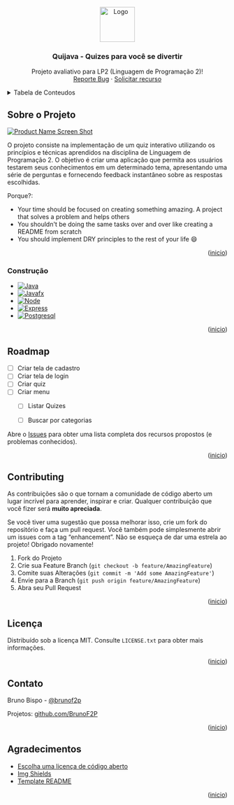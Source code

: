 <!-- PROJECT LOGO -->
<br />
<div align="center">
  <a href="https://github.com/BrunoF2P/quijava">
    <img src="images/logo.png" alt="Logo" width="80" height="80">
  </a>

<h3 align="center">Quijava - Quizes para você se divertir</h3>

  <p align="center">
    Projeto avaliativo para LP2 (Linguagem de Programação 2)!
    <br/>
    <a href="https://github.com/BrunoF2P/quijava/issues/new?labels=bug&template=bug-report---.md">Reporte Bug</a>
    ·
    <a href="https://github.com/BrunoF2P/quijava/issues/new?labels=enhancement&template=feature-request---.md">Solicitar recurso</a>
  </p>
</div>



<!-- CONTEUDOS -->
<details>
  <summary>Tabela de Conteudos</summary>
  <ol>
    <li>
      <a href="#about-the-project">Sobre o Projeto</a>
      <ul>
        <li><a href="#built-with">Construção</a></li>
      </ul>
    </li>
    <li>
      <a href="#getting-started">Como iniciar</a>
      <ul>
        <li><a href="#prerequisites">Pre-requisitos</a></li>
        <li><a href="#installation">Instalação</a></li>
      </ul>
    </li>
    <li><a href="#roadmap">Roadmap</a></li>
    <li><a href="#contributing">Contribuição</a></li>
    <li><a href="#license">Licença</a></li>
    <li><a href="#contact">Contato</a></li>
    <li><a href="#acknowledgments">Agradecimentos</a></li>
  </ol>
</details>



<!-- Sobre o Projeto -->
## Sobre o Projeto

[![Product Name Screen Shot][product-screenshot]](https://example.com)

O projeto consiste na implementação de um quiz interativo utilizando os princípios e técnicas aprendidos na disciplina de Linguagem de Programação 2. O objetivo é criar uma aplicação que permita aos usuários testarem seus conhecimentos em um determinado tema, apresentando uma série de perguntas e fornecendo feedback instantâneo sobre as respostas escolhidas.

Porque?:
* Your time should be focused on creating something amazing. A project that solves a problem and helps others
* You shouldn't be doing the same tasks over and over like creating a README from scratch
* You should implement DRY principles to the rest of your life :smile:


<p align="right">(<a href="#readme-top">inicio</a>)</p>



### Construção



* [![Java][Java]][Java-url]
* [![Javafx][Javafx]][Javafx-url]
* [![Node][Node.js]][Node-url]
* [![Express][Express.js]][Express-url]
* [![Postgresql][Postgresql]][Postgresql-url]


<p align="right">(<a href="#readme-top">inicio</a>)</p>


<!-- ROADMAP -->
## Roadmap

- [ ] Criar tela de cadastro
- [ ] Criar tela de login
- [ ] Criar quiz
- [ ] Criar menu
    - [ ] Listar Quizes
    - [ ] Buscar por categorias


Abre o [Issues](https://github.com/BrunoF2P/quijava/issues) para obter uma lista completa dos recursos propostos (e problemas conhecidos).
<p align="right">(<a href="#readme-top">inicio</a>)</p>



<!-- CONTRIBUTING -->
## Contributing

As contribuições são o que tornam a comunidade de código aberto um lugar incrível para aprender, inspirar e criar. Qualquer contribuição que você fizer será **muito apreciada**.

Se você tiver uma sugestão que possa melhorar isso, crie um fork do repositório e faça um  pull request. Você também pode simplesmente abrir um issues com a tag “enhancement”.
Não se esqueça de dar uma estrela ao projeto! Obrigado novamente!

1. Fork do Projeto
2. Crie sua Feature Branch (`git checkout -b feature/AmazingFeature`)
3. Comite suas Alterações (`git commit -m 'Add some AmazingFeature'`)
4. Envie para a Branch (`git push origin feature/AmazingFeature`)
5. Abra seu Pull Request

<p align="right">(<a href="#readme-top">inicio</a>)</p>



<!-- LICENSE -->
## Licença

Distribuído sob a licença MIT. Consulte `LICENSE.txt` para obter mais informações.

<p align="right">(<a href="#readme-top">inicio</a>)</p>



<!-- CONTACT -->
## Contato

Bruno Bispo - [@brunof2p](https://instagram.com/brunof2p)

Projetos: [github.com/BrunoF2P](https://github.com/BrunoF2P)

<p align="right">(<a href="#readme-top">inicio</a>)</p>



<!-- ACKNOWLEDGMENTS -->
## Agradecimentos


* [Escolha uma licença de código aberto](https://choosealicense.com)
* [Img Shields](https://shields.io)
* [Template README](https://github.com/othneildrew/Best-README-Template)

<p align="right">(<a href="#readme-top">inicio</a>)</p>



<!-- MARKDOWN LINKS & IMAGES -->
<!-- https://www.markdownguide.org/basic-syntax/#reference-style-links -->
[contributors-shield]: https://img.shields.io/github/contributors/othneildrew/Best-README-Template.svg?style=for-the-badge
[contributors-url]: https://github.com/othneildrew/Best-README-Template/graphs/contributors
[forks-shield]: https://img.shields.io/github/forks/othneildrew/Best-README-Template.svg?style=for-the-badge
[forks-url]: https://github.com/othneildrew/Best-README-Template/network/members
[stars-shield]: https://img.shields.io/github/stars/othneildrew/Best-README-Template.svg?style=for-the-badge
[stars-url]: https://github.com/othneildrew/Best-README-Template/stargazers
[issues-shield]: https://img.shields.io/github/issues/othneildrew/Best-README-Template.svg?style=for-the-badge
[issues-url]: https://github.com/othneildrew/Best-README-Template/issues
[license-shield]: https://img.shields.io/github/license/othneildrew/Best-README-Template.svg?style=for-the-badge
[license-url]: https://github.com/othneildrew/Best-README-Template/blob/master/LICENSE.txt
[linkedin-shield]: https://img.shields.io/badge/-LinkedIn-black.svg?style=for-the-badge&logo=linkedin&colorB=555
[linkedin-url]: https://linkedin.com/in/othneildrew
[product-screenshot]: images/screenshot.png


[Java]: https://img.shields.io/badge/Java-ED8B00?style=for-the-badge&logo=openjdk&logoColor=white
[Java-url]: https://www.java.com/
[Javafx]: https://img.shields.io/badge/javafx-%23FF0000.svg?style=for-the-badge&logo=javafx&logoColor=white
[Javafx-url]: https://openjfx.io/
[Node.js]: https://img.shields.io/badge/Node.js-43853D?style=for-the-badge&logo=node.js&logoColor=white
[Node-url]: https://nodejs.org/
[Express.js]: https://img.shields.io/badge/Express.js-404D59?style=for-the-badge
[Express-url]: https://expressjs.com/
[Postgresql]: https://img.shields.io/badge/postgresql-4169e1?style=for-the-badge&logo=postgresql&logoColor=white
[Postgresql-url]: https://www.postgresql.org/
